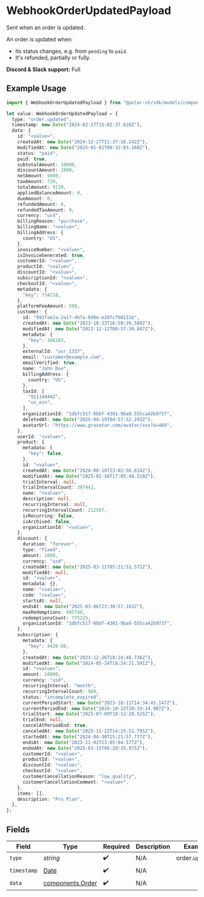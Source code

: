 # WebhookOrderUpdatedPayload

Sent when an order is updated.

An order is updated when:

* Its status changes, e.g. from `pending` to `paid`.
* It's refunded, partially or fully.

**Discord & Slack support:** Full

## Example Usage

```typescript
import { WebhookOrderUpdatedPayload } from "@polar-sh/sdk/models/components/webhookorderupdatedpayload.js";

let value: WebhookOrderUpdatedPayload = {
  type: "order.updated",
  timestamp: new Date("2024-02-17T15:02:37.628Z"),
  data: {
    id: "<value>",
    createdAt: new Date("2024-12-27T21:37:16.242Z"),
    modifiedAt: new Date("2025-01-02T09:32:03.168Z"),
    status: "paid",
    paid: true,
    subtotalAmount: 10000,
    discountAmount: 1000,
    netAmount: 9000,
    taxAmount: 720,
    totalAmount: 9720,
    appliedBalanceAmount: 0,
    dueAmount: 0,
    refundedAmount: 0,
    refundedTaxAmount: 0,
    currency: "usd",
    billingReason: "purchase",
    billingName: "<value>",
    billingAddress: {
      country: "US",
    },
    invoiceNumber: "<value>",
    isInvoiceGenerated: true,
    customerId: "<value>",
    productId: "<value>",
    discountId: "<value>",
    subscriptionId: "<value>",
    checkoutId: "<value>",
    metadata: {
      "key": 734218,
    },
    platformFeeAmount: 500,
    customer: {
      id: "992fae2a-2a17-4b7a-8d9e-e287cf90131b",
      createdAt: new Date("2023-10-23T16:50:39.580Z"),
      modifiedAt: new Date("2023-12-12T00:57:39.847Z"),
      metadata: {
        "key": 166283,
      },
      externalId: "usr_1337",
      email: "customer@example.com",
      emailVerified: true,
      name: "John Doe",
      billingAddress: {
        country: "US",
      },
      taxId: [
        "911144442",
        "us_ein",
      ],
      organizationId: "1dbfc517-0bbf-4301-9ba8-555ca42b9737",
      deletedAt: new Date("2025-04-19T04:57:52.293Z"),
      avatarUrl: "https://www.gravatar.com/avatar/xxx?d=404",
    },
    userId: "<value>",
    product: {
      metadata: {
        "key": false,
      },
      id: "<value>",
      createdAt: new Date("2024-08-18T23:02:56.814Z"),
      modifiedAt: new Date("2025-02-16T17:05:48.519Z"),
      trialInterval: null,
      trialIntervalCount: 397442,
      name: "<value>",
      description: null,
      recurringInterval: null,
      recurringIntervalCount: 212587,
      isRecurring: false,
      isArchived: false,
      organizationId: "<value>",
    },
    discount: {
      duration: "forever",
      type: "fixed",
      amount: 1000,
      currency: "usd",
      createdAt: new Date("2025-03-11T05:21:51.572Z"),
      modifiedAt: null,
      id: "<value>",
      metadata: {},
      name: "<value>",
      code: "<value>",
      startsAt: null,
      endsAt: new Date("2025-03-06T23:30:57.183Z"),
      maxRedemptions: 495740,
      redemptionsCount: 775225,
      organizationId: "1dbfc517-0bbf-4301-9ba8-555ca42b9737",
    },
    subscription: {
      metadata: {
        "key": 4420.08,
      },
      createdAt: new Date("2023-12-26T18:24:48.736Z"),
      modifiedAt: new Date("2024-05-24T18:24:21.591Z"),
      id: "<value>",
      amount: 10000,
      currency: "usd",
      recurringInterval: "month",
      recurringIntervalCount: 960,
      status: "incomplete_expired",
      currentPeriodStart: new Date("2023-10-11T14:34:45.147Z"),
      currentPeriodEnd: new Date("2024-10-22T20:19:14.907Z"),
      trialStart: new Date("2025-07-09T10:12:20.525Z"),
      trialEnd: null,
      cancelAtPeriodEnd: true,
      canceledAt: new Date("2025-11-22T14:25:51.795Z"),
      startedAt: new Date("2024-04-30T15:21:57.777Z"),
      endsAt: new Date("2023-11-02T13:05:04.577Z"),
      endedAt: new Date("2025-03-15T06:28:35.975Z"),
      customerId: "<value>",
      productId: "<value>",
      discountId: "<value>",
      checkoutId: "<value>",
      customerCancellationReason: "low_quality",
      customerCancellationComment: "<value>",
    },
    items: [],
    description: "Pro Plan",
  },
};
```

## Fields

| Field                                                                                         | Type                                                                                          | Required                                                                                      | Description                                                                                   | Example                                                                                       |
| --------------------------------------------------------------------------------------------- | --------------------------------------------------------------------------------------------- | --------------------------------------------------------------------------------------------- | --------------------------------------------------------------------------------------------- | --------------------------------------------------------------------------------------------- |
| `type`                                                                                        | *string*                                                                                      | :heavy_check_mark:                                                                            | N/A                                                                                           | order.updated                                                                                 |
| `timestamp`                                                                                   | [Date](https://developer.mozilla.org/en-US/docs/Web/JavaScript/Reference/Global_Objects/Date) | :heavy_check_mark:                                                                            | N/A                                                                                           |                                                                                               |
| `data`                                                                                        | [components.Order](../../models/components/order.md)                                          | :heavy_check_mark:                                                                            | N/A                                                                                           |                                                                                               |